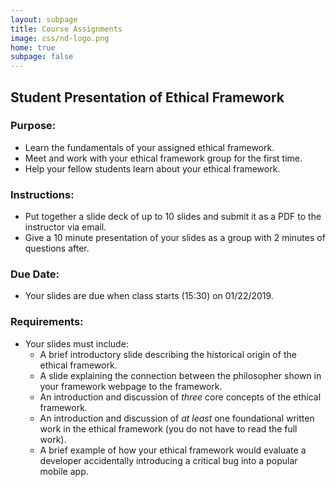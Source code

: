 ```yaml
---
layout: subpage
title: Course Assignments
image: css/nd-logo.png
home: true
subpage: false
---
```


## Student Presentation of Ethical Framework <a name="framework-presentation"></a>
### Purpose:
+ Learn the fundamentals of your assigned ethical framework.
+ Meet and work with your ethical framework group for the first time.
+ Help your fellow students learn about your ethical framework.

### Instructions:
+ Put together a slide deck of up to 10 slides and submit it as a PDF to the instructor via email.
+ Give a 10 minute presentation of your slides as a group with 2 minutes of questions after.

### Due Date:
+ Your slides are due when class starts (15:30) on 01/22/2019.

### Requirements:
+ Your slides must include:
  + A brief introductory slide describing the historical origin of the ethical framework.
  + A slide explaining the connection between the philosopher shown in your framework webpage to the framework.
  + An introduction and discussion of *three* core concepts of the ethical framework.
  + An introduction and discussion of *at least* one foundational written work in the ethical framework (you do not have to read the full work).
  + A brief example of how your ethical framework would evaluate a developer accidentally introducing a critical bug into a popular mobile app.
